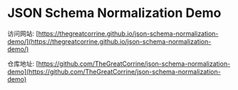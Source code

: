 # JSON Schema Normalization Demo

访问网站: [https://thegreatcorrine.github.io/json-schema-normalization-demo/](https://thegreatcorrine.github.io/json-schema-normalization-demo/)

仓库地址: [https://github.com/TheGreatCorrine/json-schema-normalization-demo](https://github.com/TheGreatCorrine/json-schema-normalization-demo)
